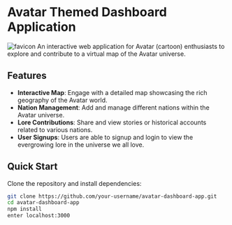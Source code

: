 # Avatar Themed Dashboard Application

![favicon](https://github.com/bakaichi/the-world-of-avatar/assets/99150271/0f3c4c79-75d6-4247-af20-57825b530852) An interactive web application for Avatar (cartoon) enthusiasts to explore and contribute to a virtual map of the Avatar universe.

## Features

- **Interactive Map**: Engage with a detailed map showcasing the rich geography of the Avatar world.
- **Nation Management**: Add and manage different nations within the Avatar universe.
- **Lore Contributions**: Share and view stories or historical accounts related to various nations.
- **User Signups**: Users are able to signup and login to view the evergrowing lore in the universe we all love. 

## Quick Start

Clone the repository and install dependencies:

```bash
git clone https://github.com/your-username/avatar-dashboard-app.git
cd avatar-dashboard-app
npm install
enter localhost:3000 
